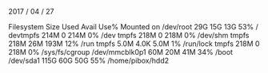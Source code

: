 2017 / 04 / 27

Filesystem      Size  Used Avail Use% Mounted on
/dev/root        29G   15G   13G  53% /
devtmpfs        214M     0  214M   0% /dev
tmpfs           218M     0  218M   0% /dev/shm
tmpfs           218M   26M  193M  12% /run
tmpfs           5.0M  4.0K  5.0M   1% /run/lock
tmpfs           218M     0  218M   0% /sys/fs/cgroup
/dev/mmcblk0p1   60M   20M   41M  34% /boot
/dev/sda1       115G   60G   50G  55% /home/pibox/hdd2


